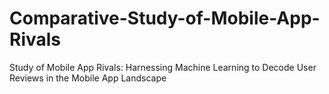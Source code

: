 # Comparative-Study-of-Mobile-App-Rivals
Study of Mobile App Rivals: Harnessing Machine Learning to Decode User Reviews in the Mobile App Landscape
